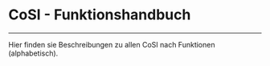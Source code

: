 # CoSI - Funktionshandbuch
----

Hier finden sie Beschreibungen zu allen CoSI nach Funktionen (alphabetisch).


